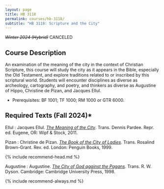 ```yaml
---
layout: page
title: HB 3118
permalink: courses/hb-3118/
subtitle: "HB 3118: Scripture and the City"
---
```


~~*Winter 2024 (Hybrid)*~~ CANCELED

## Course Description

An examination of the meaning of the city in the context of Christian Scripture, this course will study the city as it appears in the Bible, especially the Old Testament, and explore traditions related to or inscribed by this scriptural world. Students will encounter disciplines as diverse as archeology, cartography, and poetry, and thinkers as diverse as Augustine of Hippo, Christine de Pizan, and Jacques Ellul.

- Prerequisites: BF 1001; TF 1000; RM 1000 or GTR 6000.

<!-- 
- [Download the latest syllabus (Winter 2024, v 1.0)]()
 -->

## Required Texts (Fall 2024)*

Ellul
: Jacques Ellul. [*The Meaning of the City*](https://amzn.to/3MUwCta). Trans. Dennis Pardee. Repr. ed. Eugene, OR: Wipf & Stock, 2011.

Pizan
: Christine de Pizan. [*The Book of the City of Ladies*](https://amzn.to/3sEb0dX). Trans. Rosalind Brown-Grant. Rev. ed. London: Penguin Books, 1999.

{% include recommend-head.md %}

Augustine
: Augustine. [*The City of God against the Pagans*](https://amzn.to/3QXEVFU). Trans. R. W. Dyson. Cambridge: Cambridge University Press, 1998.

{% include recommend-always.md %}
